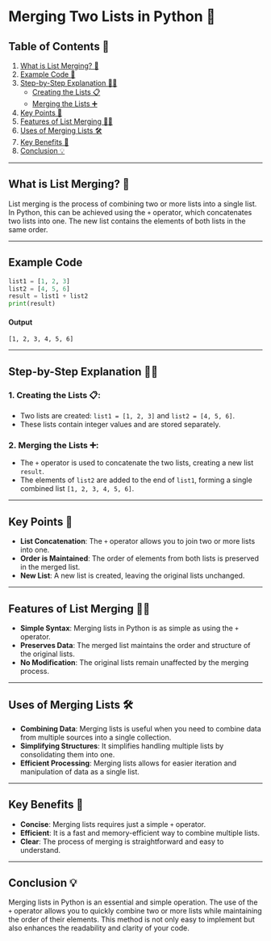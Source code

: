 # Merging Two Lists in Python 📝

## Table of Contents 📑
1. [What is List Merging? 🤔](#what-is-list-merging)
2. [Example Code 📝](#example-code)
3. [Step-by-Step Explanation 🚶‍♂️](#step-by-step-explanation)
   - [Creating the Lists 📋](#creating-the-lists)
   - [Merging the Lists ➕](#merging-the-lists)
4. [Key Points 📝](#key-points)
5. [Features of List Merging 🧑‍💻](#features-of-list-merging)
6. [Uses of Merging Lists 🛠️](#uses-of-merging-lists)
7. [Key Benefits 🌟](#key-benefits)
8. [Conclusion 💡](#conclusion)
---

## What is List Merging? 🤔

List merging is the process of combining two or more lists into a single list. In Python, this can be achieved using the `+` operator, which concatenates two lists into one. The new list contains the elements of both lists in the same order.

---
## Example Code
```python
list1 = [1, 2, 3]
list2 = [4, 5, 6]
result = list1 + list2
print(result)
```
#### Output
`[1, 2, 3, 4, 5, 6]`

---
## Step-by-Step Explanation 🚶‍♂️

### 1. Creating the Lists 📋:
- Two lists are created: `list1 = [1, 2, 3]` and `list2 = [4, 5, 6]`.
- These lists contain integer values and are stored separately.

### 2. Merging the Lists ➕:
- The `+` operator is used to concatenate the two lists, creating a new list `result`.
- The elements of `list2` are added to the end of `list1`, forming a single combined list `[1, 2, 3, 4, 5, 6]`.

---

## Key Points 📝

- **List Concatenation**: The `+` operator allows you to join two or more lists into one.
- **Order is Maintained**: The order of elements from both lists is preserved in the merged list.
- **New List**: A new list is created, leaving the original lists unchanged.

---

## Features of List Merging 🧑‍💻

- **Simple Syntax**: Merging lists in Python is as simple as using the `+` operator.
- **Preserves Data**: The merged list maintains the order and structure of the original lists.
- **No Modification**: The original lists remain unaffected by the merging process.

---

## Uses of Merging Lists 🛠️

- **Combining Data**: Merging lists is useful when you need to combine data from multiple sources into a single collection.
- **Simplifying Structures**: It simplifies handling multiple lists by consolidating them into one.
- **Efficient Processing**: Merging lists allows for easier iteration and manipulation of data as a single list.

---

## Key Benefits 🌟

- **Concise**: Merging lists requires just a simple `+` operator.
- **Efficient**: It is a fast and memory-efficient way to combine multiple lists.
- **Clear**: The process of merging is straightforward and easy to understand.

---

## Conclusion 💡

Merging lists in Python is an essential and simple operation. The use of the `+` operator allows you to quickly combine two or more lists while maintaining the order of their elements. This method is not only easy to implement but also enhances the readability and clarity of your code.

